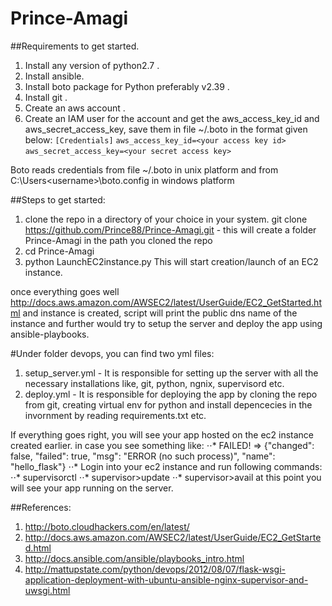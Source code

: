 # Prince-Amagi
##Requirements to get started.
  1. Install any version of python2.7 . 
  2. Install ansible.
  3. Install boto package for Python preferably v2.39 .
  4. Install git .
  5. Create an aws account .
  6. Create an IAM user for the account and get the aws_access_key_id and aws_secret_access_key, save them in file ~/.boto in the format given below:
    `[Credentials]`
    `aws_access_key_id=<your access key id>`
    `aws_secret_access_key=<your secret access key>`

Boto reads credentials from file ~/.boto in unix platform and from C:\Users\<username>\boto.config in windows platform

##Steps to get started:
 1. clone the repo in a directory of your choice in your system.
  git clone https://github.com/Prince88/Prince-Amagi.git - this will create a folder Prince-Amagi in the path you cloned the repo
 2. cd Prince-Amagi
 3.  python LaunchEC2instance.py
 This will start creation/launch of an EC2 instance.

once everything goes well http://docs.aws.amazon.com/AWSEC2/latest/UserGuide/EC2_GetStarted.html
and instance is created, script will print the public dns name of the instance and further would try to setup the server and deploy the app using ansible-playbooks.

#Under folder devops, you can find two yml files:
 1. setup_server.yml - It is responsible for setting up the server with all the necessary installations like, git, python, ngnix,  supervisord etc.
 2. deploy.yml - It is responsible for deploying the app by cloning the repo from git, creating virtual env for python and install depencecies in the invornment by reading requirements.txt etc.

If everything goes right, you will see your app hosted on the ec2 instance created earlier.
in case you see something like:
 ⋅⋅* FAILED! => {"changed": false, "failed": true, "msg": "ERROR (no such process)", "name": "hello_flask"}
 ⋅⋅* Login into your ec2 instance and run following commands:
 ⋅⋅* supervisorctl
 ⋅⋅* supervisor>update
 ⋅⋅* supervisor>avail
   at this point you will see your app running on the server.

##References:
 1. http://boto.cloudhackers.com/en/latest/
 2. http://docs.aws.amazon.com/AWSEC2/latest/UserGuide/EC2_GetStarted.html
 3. http://docs.ansible.com/ansible/playbooks_intro.html
 4.  http://mattupstate.com/python/devops/2012/08/07/flask-wsgi-application-deployment-with-ubuntu-ansible-nginx-supervisor-and-uwsgi.html


